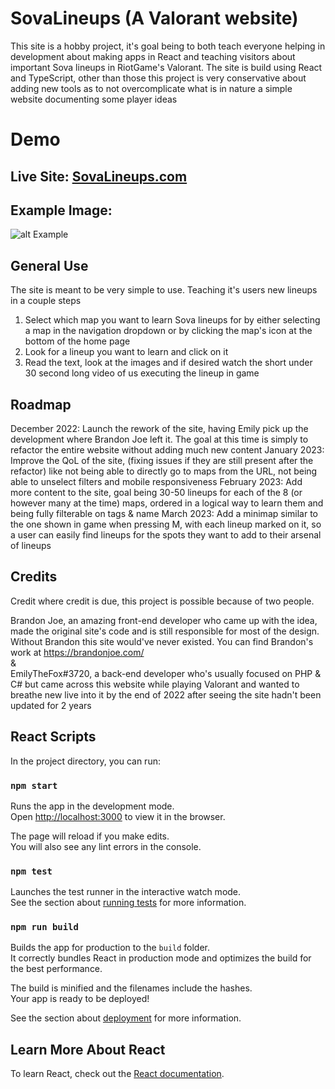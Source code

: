 # SovaLineups (A Valorant website)

This site is a hobby project, it's goal being to both teach everyone helping in development about making apps in React and teaching visitors about important Sova lineups in RiotGame's Valorant.
The site is build using React and TypeScript, other than those this project is very conservative about adding new tools as to not overcomplicate what is in nature a simple website documenting some player ideas

# Demo

## Live Site: [SovaLineups.com](https://sovalineups.com/)
## Example Image:
![alt Example](https://i.imgur.com/KFe5cFW.png)

## General Use

The site is meant to be very simple to use. Teaching it's users new lineups in a couple steps
1. Select which map you want to learn Sova lineups for by either selecting a map in the navigation dropdown or by clicking the map's icon at the bottom of the home page
2. Look for a lineup you want to learn and click on it
3. Read the text, look at the images and if desired watch the short under 30 second long video of us executing the lineup in game

## Roadmap

December 2022: Launch the rework of the site, having Emily pick up the development where Brandon Joe left it. The goal at this time is simply to refactor the entire website without adding much new content
January 2023: Improve the QoL of the site, (fixing issues if they are still present after the refactor) like not being able to directly go to maps from the URL, not being able to unselect filters and mobile responsiveness
February 2023: Add more content to the site, goal being 30-50 lineups for each of the 8 (or however many at the time) maps, ordered in a logical way to learn them and being fully filterable on tags & name
March 2023: Add a minimap similar to the one shown in game when pressing M, with each lineup marked on it, so a user can easily find lineups for the spots they want to add to their arsenal of lineups

## Credits

Credit where credit is due, this project is possible because of two people.

Brandon Joe, an amazing front-end developer who came up with the idea, made the original site's code and is still responsible for most of the design. Without Brandon this site would've never existed. You can find Brandon's work at https://brandonjoe.com/  
&\
EmilyTheFox#3720, a back-end developer who's usually focused on PHP & C# but came across this website while playing Valorant and wanted to breathe new live into it by the end of 2022 after seeing the site hadn't been updated for 2 years

## React Scripts

In the project directory, you can run:

### `npm start`

Runs the app in the development mode.\
Open [http://localhost:3000](http://localhost:3000) to view it in the browser.

The page will reload if you make edits.\
You will also see any lint errors in the console.

### `npm test`

Launches the test runner in the interactive watch mode.\
See the section about [running tests](https://facebook.github.io/create-react-app/docs/running-tests) for more information.

### `npm run build`

Builds the app for production to the `build` folder.\
It correctly bundles React in production mode and optimizes the build for the best performance.

The build is minified and the filenames include the hashes.\
Your app is ready to be deployed!

See the section about [deployment](https://facebook.github.io/create-react-app/docs/deployment) for more information.

## Learn More About React

To learn React, check out the [React documentation](https://reactjs.org/).
